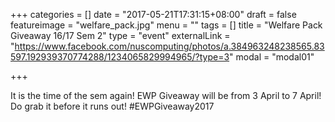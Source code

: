 +++
categories = []
date = "2017-05-21T17:31:15+08:00"
draft = false
featureimage = "welfare_pack.jpg"
menu = ""
tags = []
title = "Welfare Pack Giveaway 16/17 Sem 2"
type = "event"
externalLink = "https://www.facebook.com/nuscomputing/photos/a.384963248238565.83597.192939370774288/1234065829994965/?type=3"
modal = "modal01"

+++

It is the time of the sem again! EWP Giveaway will be from 3 April to 7 April! Do grab it before it runs out! #EWPGiveaway2017
